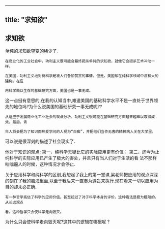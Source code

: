 
---
title: "求知欲"
---
## 求知欲

单纯的求知欲望变的稀少了.

```
在商业化的工业社会中，功利主义很可能会最终扼杀单纯的求知欲，就像它会扼杀艺术冲动一样。
```

```
在美国，功利主义地对待科学是被人们备加赞赏的事情。但是，美国却在纯科学领域中没有大的建树。在应

用科学赖以生存的基础研究方面，美国也是一事无成。
```

这一点挺有意思的,在我的认知当中,难道美国的基础科学水平不是一直处于世界领先的地位吗?为什么说美国的基础研究一事无成呢??

```
从适应于发展商业化工业社会的观点分析，功利主义很可能在基础研究方面越来越难以取得成效，最后，青

年人将会把为了知识而热爱学问的人视为“白痴”，并把他们当作无害的精神病人关在大学里。
```

可以说是很深刻的描述了社会现实了.


他对于知识的观点:
第一，纯科学无疑比它的实际应用更有价值；
第二，迄今为止纯科学的实际应用已产生了极大的害处，并且只有当人们对于生活的看
法不那样咄咄逼人的时候，这种情况才会停止.

关于应用科学和纯科学的区别,我想起了我上的第一堂课,梁老师把应用的观点深深的刻在了我的脑海里面,以至于我后来一直奉为遵旨来执行.现在看来一切以应用为目的却未必正确.


```
有一种哲学高估了科学的应用价值，甚至超过了对于科学本身的评价。这种看法是极为粗陋的。从长远观点

看，这种哲学只会使科学走向毁灭。
```

为什么只会使科学走向毁灭呢?这其中的逻辑在哪里呢 ?
